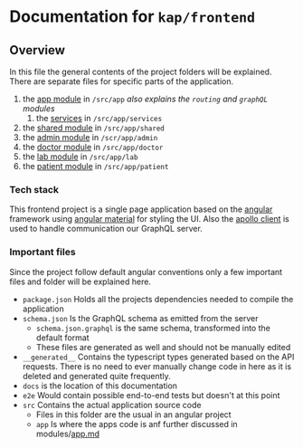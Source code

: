 # Documentation for `kap/frontend`

## Overview

In this file the general contents of the project folders will be explained.  
There are separate files for specific parts of the application.

1. the [app module](modules/app.md) in `/src/app` _also explains the `routing` and `graphQL` modules_
   1. the [services](services.md) in `/src/app/services`
1. the [shared module](modules/shared.md) in `/src/app/shared`
1. the [admin module](modules/admin.md) in `/scr/app/admin`
1. the [doctor module](modules/doctor.md) in `/src/app/doctor`
1. the [lab module](modules/lab.md) in `/src/app/lab`
1. the [patient module](modules/patient.md) in `/src/app/patient`

### Tech stack

This frontend project is a single page application based on the [angular](https://angular.io)
framework using [angular material](https://material.angular.io) for styling the UI. Also
the [apollo client](https://www.apollographql.com/docs/angular/) is used to handle communication
our GraphQL server.

### Important files

Since the project follow default angular conventions only a few important files
and folder will be explained here.

- `package.json` Holds all the projects dependencies needed to compile the application
- `schema.json` Is the GraphQL schema as emitted from the server
  - `schema.json.graphql` is the same schema, transformed into the default format
  - These files are generated as well and should not be manually edited
- `__generated__` Contains the typescript types generated based on the API requests.
  There is no need to ever manually change code in here as it is deleted and
  generated quite frequently.
- `docs` is the location of this documentation
- `e2e` Would contain possible end-to-end tests but doesn't at this point
- `src` Contains the actual application source code
  - Files in this folder are the usual in an angular project
  - `app` Is where the apps code is anf further discussed in modules/[app.md](modules/app.md)
